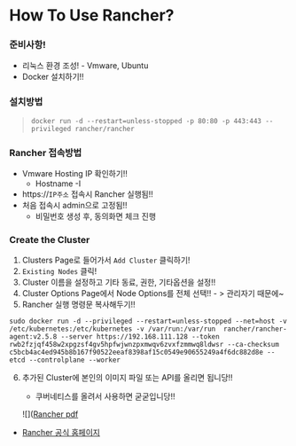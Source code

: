 # How To Use Rancher?

### 준비사항!

- 리눅스 환경 조성! - Vmware, Ubuntu
- Docker 설치하기!!



### 설치방법

> ```
> docker run -d --restart=unless-stopped -p 80:80 -p 443:443 --privileged rancher/rancher
> ```

### Rancher 접속방법

- Vmware Hosting IP 확인하기!!
  - Hostname -I
- https://`IP주소` 접속시 Rancher 실행됨!!
- 처음 접속시  admin으로 고정됨!! 
  - 비밀번호 생성 후, 동의화면 체크 진행

### Create the Cluster

1. Clusters Page로 들어가서 `Add Cluster` 클릭하기!
2. `Existing Nodes` 클릭!
3. Cluster 이름을 설정하고 기타 동료, 권한, 기타옵션을 설정!!
4. Cluster Options Page에서 Node Options를 전체 선택!! - > 관리자기 때문에~
5. Rancher 실행 명령문 복사해두기!!

```
sudo docker run -d --privileged --restart=unless-stopped --net=host -v /etc/kubernetes:/etc/kubernetes -v /var/run:/var/run  rancher/rancher-agent:v2.5.8 --server https://192.168.111.128 --token rwb2fzjqf458w2xpgzsf4gv5hpfwjwnzpxmwqv6zvxfzmmwq8ldwsr --ca-checksum c5bcb4ac4ed945b8b167f90522eeaf8398af15c0549e90655249a4f6dc882d8e --etcd --controlplane --worker
```

6. 추가된 Cluster에 본인의 이미지 파일 또는 API를 올리면 됩니당!!
   
   - 쿠버네티스를 올려서 사용하면 굳굳입니당!!
   
   ![]([Rancher pdf](https://github.com/DevOps-StudyRoom/DevOps-Study/blob/main/Rancher/example.png)

- [Rancher 공식 홈페이지](https://rancher.com/docs/rancher/v2.x/en/quick-start-guide/deployment/quickstart-manual-setup/#2-install-rancher)

